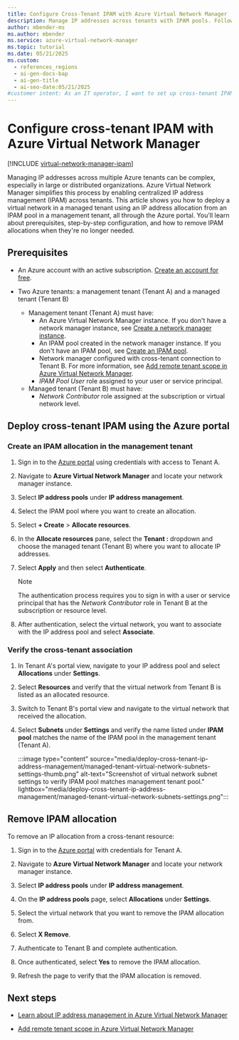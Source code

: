 ```yaml
---
title: Configure Cross-Tenant IPAM with Azure Virtual Network Manager
description: Manage IP addresses across tenants with IPAM pools. Follow this guide to deploy and verify cross-tenant allocations.
author: mbender-ms
ms.author: mbender
ms.service: azure-virtual-network-manager
ms.topic: tutorial
ms.date: 05/21/2025
ms.custom:
  - references_regions
  - ai-gen-docs-bap
  - ai-gen-title
  - ai-seo-date:05/21/2025
#customer intent: As an IT operator, I want to set up cross-tenant IPAM using Azure Virtual Network Manager so that I can simplify IP address management for multiple tenants.
---
```


# Configure cross-tenant IPAM with Azure Virtual Network Manager

[!INCLUDE [virtual-network-manager-ipam](../../includes/virtual-network-manager-ipam.md)]

Managing IP addresses across multiple Azure tenants can be complex, especially in large or distributed organizations. Azure Virtual Network Manager simplifies this process by enabling centralized IP address management (IPAM) across tenants. This article shows you how to deploy a virtual network in a managed tenant using an IP address allocation from an IPAM pool in a management tenant, all through the Azure portal. You'll learn about prerequisites, step-by-step configuration, and how to remove IPAM allocations when they're no longer needed.

## Prerequisites

- An Azure account with an active subscription. [Create an account for free](https://azure.microsoft.com/pricing/purchase-options/azure-account?cid=msft_learn).

- Two Azure tenants: a management tenant (Tenant A) and a managed tenant (Tenant B)
    - Management tenant (Tenant A) must have:
        - An Azure Virtual Network Manager instance. If you don't have a network manager instance, see [Create a network manager instance](create-virtual-network-manager-portal.md).
        - An IPAM pool created in the network manager instance. If you don't have an IPAM pool, see [Create an IPAM pool](how-to-manage-ip-addresses-network-manager.md#create-an-ip-address-pool).
        - Network manager configured with cross-tenant connection to Tenant B. For more information, see [Add remote tenant scope in Azure Virtual Network Manager](how-to-configure-cross-tenant-portal.md).
        - *IPAM Pool User* role assigned to your user or service principal.
    - Managed tenant (Tenant B) must have:
        - *Network Contributor* role assigned at the subscription or virtual network level.

## Deploy cross-tenant IPAM using the Azure portal

### Create an IPAM allocation in the management tenant

1. Sign in to the [Azure portal](https://portal.azure.com/) using credentials with access to Tenant A.

1. Navigate to **Azure Virtual Network Manager** and locate your network manager instance.

1. Select **IP address pools** under **IP address management**.

1. Select the IPAM pool where you want to create an allocation.

1. Select **+ Create** > **Allocate resources**.

1. In the **Allocate resources** pane, select the **Tenant :** dropdown and choose the managed tenant (Tenant B) where you want to allocate IP addresses.

1. Select **Apply** and then select **Authenticate**.

    > [!NOTE]
    > The authentication process requires you to sign in with a user or service principal that has the *Network Contributor* role in Tenant B at the subscription or resource level.

1. After authentication, select the virtual network, you want to associate with the IP address pool and select **Associate**.

### Verify the cross-tenant association

1. In Tenant A's portal view, navigate to your IP address pool and select **Allocations** under **Settings**.

1. Select **Resources** and verify that the virtual network from Tenant B is listed as an allocated resource.

1. Switch to Tenant B's portal view and navigate to the virtual network that received the allocation.

1. Select **Subnets** under **Settings** and verify the name listed under **IPAM pool** matches the name of the IPAM pool in the management tenant (Tenant A).

    :::image type="content" source="media/deploy-cross-tenant-ip-address-management/managed-tenant-virtual-network-subnets-settings-thumb.png" alt-text="Screenshot of virtual network subnet settings to verify IPAM pool matches management tenant pool." lightbox="media/deploy-cross-tenant-ip-address-management/managed-tenant-virtual-network-subnets-settings.png":::

## Remove IPAM allocation

To remove an IP allocation from a cross-tenant resource:

1. Sign in to the [Azure portal](https://portal.azure.com/) with credentials for Tenant A.

1. Navigate to **Azure Virtual Network Manager** and locate your network manager instance.

1. Select **IP address pools** under **IP address management**.

1. On the **IP address pools** page, select **Allocations** under **Settings**.

1. Select the virtual network that you want to remove the IPAM allocation from.

1. Select **X Remove**.

1. Authenticate to Tenant B and complete authentication.

1. Once authenticated, select **Yes** to remove the IPAM allocation.

1. Refresh the page to verify that the IPAM allocation is removed.


## Next steps

- [Learn about IP address management in Azure Virtual Network Manager](./concept-ip-address-management.md)

- [Add remote tenant scope in Azure Virtual Network Manager](./how-to-configure-cross-tenant-portal.md)
